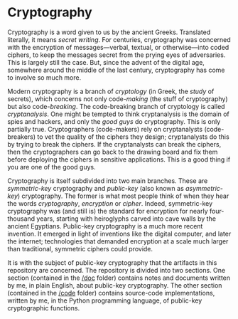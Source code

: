 # Cryptography
Cryptography is a word given to us by the ancient Greeks. Translated literally, it means <i>secret writing</i>. For centuries, cryptography was concerned with the encryption of messages&mdash;verbal, textual, or otherwise&mdash;into coded ciphers, to keep the messages secret from the prying eyes of adversaries. This is largely still the case. But, since the advent of the digital age, somewhere around the middle of the last century, cryptography has come to involve so much more.

Modern cryptography is a branch of <i>cryptology</i> (in Greek, the <i>study</i> of secrets), which concerns not only code-<i>making</i> (the stuff of cryptography) but also code-<i>breaking</i>. The code-breaking branch of cryptology is called <i>cryptanalysis</i>. One might be tempted to think cryptanalysis is the domain of spies and hackers, and only the <i>good guys</i> do cryptography. This is only partially true. Cryptographers (code-makers) rely on cryptanalysts (code-breakers) to vet the quality of the ciphers they design; cryptanalysts do this by trying to break the ciphers. If the cryptanalysts can break the ciphers, then the cryptographers can go back to the drawing board and fix them before deploying the ciphers in sensitive applications. This is a good thing if you are one of the good guys.

Cryptography is itself subdivided into two main branches. These are <i>symmetric-key</i> cryptography and <i>public-key</i> (also known as <i>asymmetric-key</i>) cryptography. The former is what most people think of when they hear the words <i>cryptography</i>, <i>encryption</i> or <i>cipher</i>. Indeed, symmetric-key cryptography was (and still is) the standard for encryption for nearly four-thousand years, starting with heiroglyphs carved into cave walls by the ancient Egyptians. Public-key cryptography is a much more recent invention. It emerged in light of inventions like the digital computer, and later the internet; technologies that demanded encryption at a scale much larger than traditional, symmetric ciphers could provide.

It is with the subject of public-key cryptography that the artifacts in this repository are concerned. The repository is divided into two sections. One section (contained in the <a href=https://github.com/dchampion/crypto/tree/master/doc>/doc</a> folder) contains notes and documents written by me, in plain English, about public-key cryptography. The other section (contained in the <a href=https://github.com/dchampion/crypto/tree/master/code>/code</a> folder) contains source-code implementations, written by me, in the Python programming language, of public-key cryptographic functions.